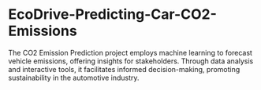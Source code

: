 # EcoDrive-Predicting-Car-CO2-Emissions
 The CO2 Emission Prediction project employs machine learning to forecast vehicle emissions, offering insights for stakeholders. Through data analysis and interactive tools, it facilitates informed decision-making, promoting sustainability in the automotive industry.
